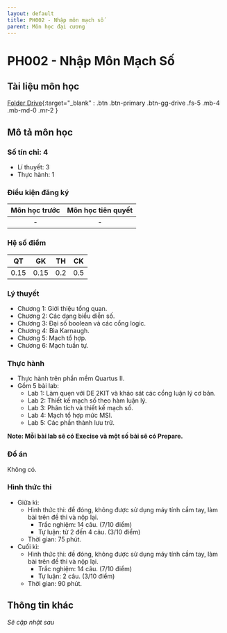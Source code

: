 ```yaml
---
layout: default
title: PH002 - Nhập môn mạch số
parent: Môn học đại cương
---
```


# PH002 - Nhập Môn Mạch Số
## Tài liệu môn học

[Folder Drive](https://drive.google.com/drive/folders/13P-O0NZPb_0tsEmXuo5SlsXKYKNt51G2?usp=drive_link){:target="_blank" : .btn .btn-primary .btn-gg-drive .fs-5 .mb-4 .mb-md-0 .mr-2 }

## Mô tả môn học

### Số tín chỉ: 4
- Lí thuyết: 3
- Thực hành: 1

### Điều kiện đăng ký

| Môn học trước| Môn học tiên quyết  |
|------|-----|
| <center> - </center>| <center>-</center>|

### Hệ số điểm

| QT   | GK  | TH  | CK  |
|------|-----|-----|-----|
| <center>0.15</center>| <center>0.15</center>| <center>0.2</center> | <center>0.5</center> |

### Lý thuyết

- Chương 1: Giới thiệu tổng quan.
- Chương 2: Các dạng biểu diễn số.
- Chương 3: Đại số boolean và các cổng logic.
- Chương 4: Bìa Karnaugh.
- Chương 5: Mạch tổ hợp.
- Chương 6: Mạch tuần tự.

### Thực hành

- Thực hành trên phần mềm Quartus II.
- Gồm 5 bài lab:
  - Lab 1: Làm quen với DE 2KIT và khảo sát các cổng luận lý cơ bản.
  - Lab 2: Thiết kế mạch số theo hàm luận lý.
  - Lab 3: Phân tích và thiết kế mạch số.
  - Lab 4: Mạch tổ hợp mức MSI.
  - Lab 5: Các phần thành lưu trữ.

**Note: Mỗi bài lab sẽ có Execise và một số bài sẽ có Prepare.**

### Đồ án

Không có.

### Hình thức thi

- Giữa kì:
  + Hình thức thi: đề đóng, không được sử dụng máy tính cầm tay, làm bài trên đề thi và nộp lại.
    + Trắc nghiệm: 14 câu. (7/10 điểm)
    + Tự luận: từ 2 đến 4 câu. (3/10 điểm)
  + Thời gian: 75 phút.
- Cuối kì:
  + Hình thức thi: đề đóng, không được sử dụng máy tính cầm tay, làm bài trên đề thi và nộp lại.
    + Trắc nghiệm: 14 câu. (7/10 điểm)
    + Tự luận: 2 câu. (3/10 điểm)
  + Thời gian: 90 phút.


## Thông tin khác

*Sẽ cập nhật sau*
